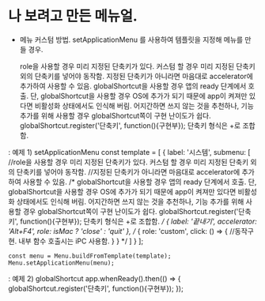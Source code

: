 # 나 보려고 만든 메뉴얼.

- 메뉴 커스텀 방법.
    setApplicationMenu 를 사용하여 템플릿을 지정해 메뉴를 만들 경우.

    role을 사용할 경우 미리 지정된 단축키가 있다. 커스텀 할 경우 미리 지정된 단축키 외의 단축키를 넣어야 동작함.
    지정된 단축키가 아니라면 마음대로 accelerator에 추가하여 사용할 수 있음.
    globalShortcut을 사용할 경우 앱의 ready 단계에서 호출. 단, globalShortcut을 사용할 경우 OS에 추가가 되기 때문에 
    app이 켜져만 있다면 비활성화 상태에서도 인식해 버림. 어지간하면 쓰지 않는 것을 추천하나, 기능 추가를 위해 사용할 경우 
    globalShortcut쪽이 구현 난이도가 쉽다.
    globalShortcut.register('단축키', function(){구현부});
    단축키 형식은 +로 조합함.

 : 예제 1) setApplicationMenu
    const template = [
        {
            label: '시스템',
            submenu: [
                //role을 사용할 경우 미리 지정된 단축키가 있다. 커스텀 할 경우 미리 지정된 단축키 외의 단축키를 넣어야 동작함.
                //지정된 단축키가 아니라면 마음대로 accelerator에 추가하여 사용할 수 있음.
                /*
                    globalShortcut을 사용할 경우 앱의 ready 단계에서 호출. 단, globalShortcut을 사용할 경우 OS에 추가가 되기 때문에 
                    app이 켜져만 있다면 비활성화 상태에서도 인식해 버림. 어지간하면 쓰지 않는 것을 추천하나, 기능 추가를 위해 사용할 경우 
                    globalShortcut쪽이 구현 난이도가 쉽다.
                    globalShortcut.register('단축키', function(){구현부});
                    단축키 형식은 +로 조합함.
                */
                {
                    label: '끝내기',
                    accelerator: 'Alt+F4',
                    role: isMac ? 'close' : 'quit'
                },
                /*
                {
                    role: 'custom',
                    click: () => {
                        //동작구현. 내부 함수 호출시는 iPC 사용함.
                    }
                }
                */
            ]
        }
    ];

    const menu = Menu.buildFromTemplate(template); 
    Menu.setApplicationMenu(menu);

 : 예제 2) globalShortcut
    app.whenReady().then(() => {
        globalShortcut.register('단축키', function(){구현부});
    });
    